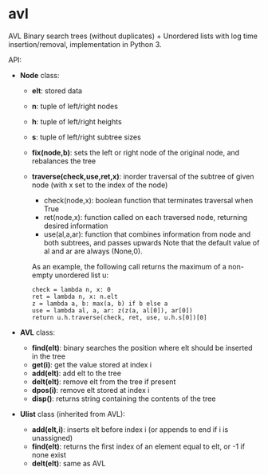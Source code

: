 # avl
AVL Binary search trees (without duplicates) + Unordered lists with log time insertion/removal, implementation in Python 3.

API:
+ __Node__ class:
    - __elt__: stored data
    - __n__: tuple of left/right nodes
    - __h__: tuple of left/right heights
    - __s__: tuple of left/right subtree sizes
    - __fix(node,b)__: sets the left or right node of the original node, and rebalances the tree
    - __traverse(check,use,ret,x)__: inorder traversal of the subtree of given node (with x set to the index of the node)
        * check(node,x): boolean function that terminates traversal when True
        * ret(node,x): function called on each traversed node, returning desired information
        * use(al,a,ar): function that combines information from node and both subtrees, and passes upwards
      Note that the default value of al and ar are always (None,0).
      
      As an example, the following call returns the maximum of a non-empty unordered list u:
      
          check = lambda n, x: 0
          ret = lambda n, x: n.elt
          z = lambda a, b: max(a, b) if b else a
          use = lambda al, a, ar: z(z(a, al[0]), ar[0])
          return u.h.traverse(check, ret, use, u.h.s[0])[0]
          
+ __AVL__ class:
    - __find(elt)__: binary searches the position where elt should be inserted in the tree
    - __get(i)__: get the value stored at index i
    - __add(elt)__: add elt to the tree
    - __delt(elt)__: remove elt from the tree if present
    - __dpos(i)__: remove elt stored at index i
    - __disp()__: returns string containing the contents of the tree

+ __Ulist__ class (inherited from AVL):
    - __add(elt,i)__: inserts elt before index i (or appends to end if i is unassigned)
    - __find(elt)__: returns the first index of an element equal to elt, or -1 if none exist
    - __delt(elt)__: same as AVL
